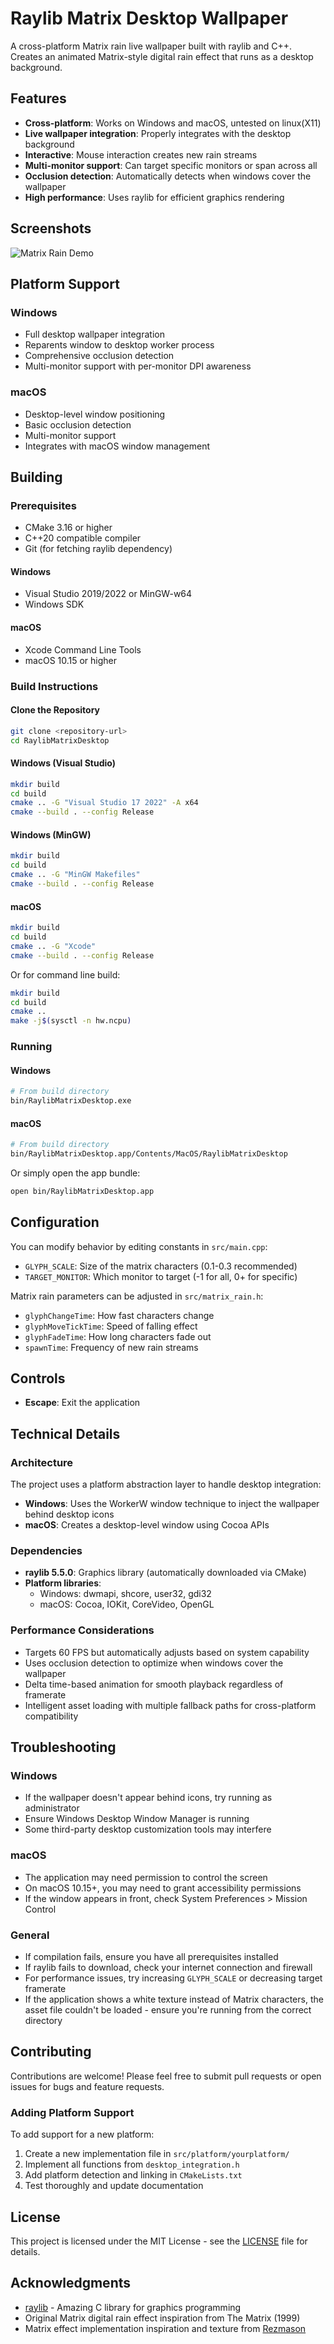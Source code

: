 # Raylib Matrix Desktop Wallpaper

A cross-platform Matrix rain live wallpaper built with raylib and C++. Creates an animated Matrix-style digital rain effect that runs as a desktop background.

## Features

- **Cross-platform**: Works on Windows and macOS, untested on linux(X11)
- **Live wallpaper integration**: Properly integrates with the desktop background
- **Interactive**: Mouse interaction creates new rain streams
- **Multi-monitor support**: Can target specific monitors or span across all
- **Occlusion detection**: Automatically detects when windows cover the wallpaper
- **High performance**: Uses raylib for efficient graphics rendering

## Screenshots

![Matrix Rain Demo](images/video.gif)

## Platform Support

### Windows
- Full desktop wallpaper integration
- Reparents window to desktop worker process
- Comprehensive occlusion detection
- Multi-monitor support with per-monitor DPI awareness

### macOS
- Desktop-level window positioning
- Basic occlusion detection
- Multi-monitor support
- Integrates with macOS window management

## Building

### Prerequisites

- CMake 3.16 or higher
- C++20 compatible compiler
- Git (for fetching raylib dependency)

#### Windows
- Visual Studio 2019/2022 or MinGW-w64
- Windows SDK

#### macOS
- Xcode Command Line Tools
- macOS 10.15 or higher

### Build Instructions

#### Clone the Repository
```bash
git clone <repository-url>
cd RaylibMatrixDesktop
```

#### Windows (Visual Studio)
```bash
mkdir build
cd build
cmake .. -G "Visual Studio 17 2022" -A x64
cmake --build . --config Release
```

#### Windows (MinGW)
```bash
mkdir build
cd build
cmake .. -G "MinGW Makefiles"
cmake --build . --config Release
```

#### macOS
```bash
mkdir build
cd build
cmake .. -G "Xcode"
cmake --build . --config Release
```

Or for command line build:
```bash
mkdir build
cd build
cmake ..
make -j$(sysctl -n hw.ncpu)
```

### Running

#### Windows
```bash
# From build directory
bin/RaylibMatrixDesktop.exe
```

#### macOS
```bash
# From build directory
bin/RaylibMatrixDesktop.app/Contents/MacOS/RaylibMatrixDesktop
```

Or simply open the app bundle:
```bash
open bin/RaylibMatrixDesktop.app
```

## Configuration

You can modify behavior by editing constants in `src/main.cpp`:

- `GLYPH_SCALE`: Size of the matrix characters (0.1-0.3 recommended)
- `TARGET_MONITOR`: Which monitor to target (-1 for all, 0+ for specific)

Matrix rain parameters can be adjusted in `src/matrix_rain.h`:

- `glyphChangeTime`: How fast characters change
- `glyphMoveTickTime`: Speed of falling effect
- `glyphFadeTime`: How long characters fade out
- `spawnTime`: Frequency of new rain streams

## Controls

- **Escape**: Exit the application

## Technical Details

### Architecture

The project uses a platform abstraction layer to handle desktop integration:

- **Windows**: Uses the WorkerW window technique to inject the wallpaper behind desktop icons
- **macOS**: Creates a desktop-level window using Cocoa APIs

### Dependencies

- **raylib 5.5.0**: Graphics library (automatically downloaded via CMake)
- **Platform libraries**:
  - Windows: dwmapi, shcore, user32, gdi32
  - macOS: Cocoa, IOKit, CoreVideo, OpenGL

### Performance Considerations

- Targets 60 FPS but automatically adjusts based on system capability
- Uses occlusion detection to optimize when windows cover the wallpaper
- Delta time-based animation for smooth playback regardless of framerate
- Intelligent asset loading with multiple fallback paths for cross-platform compatibility

## Troubleshooting

### Windows
- If the wallpaper doesn't appear behind icons, try running as administrator
- Ensure Windows Desktop Window Manager is running
- Some third-party desktop customization tools may interfere

### macOS
- The application may need permission to control the screen
- On macOS 10.15+, you may need to grant accessibility permissions
- If the window appears in front, check System Preferences > Mission Control

### General
- If compilation fails, ensure you have all prerequisites installed
- If raylib fails to download, check your internet connection and firewall
- For performance issues, try increasing `GLYPH_SCALE` or decreasing target framerate
- If the application shows a white texture instead of Matrix characters, the asset file couldn't be loaded - ensure you're running from the correct directory

## Contributing

Contributions are welcome! Please feel free to submit pull requests or open issues for bugs and feature requests.

### Adding Platform Support

To add support for a new platform:

1. Create a new implementation file in `src/platform/yourplatform/`
2. Implement all functions from `desktop_integration.h`
3. Add platform detection and linking in `CMakeLists.txt`
4. Test thoroughly and update documentation

## License

This project is licensed under the MIT License - see the [LICENSE](LICENSE) file for details.

## Acknowledgments

- [raylib](https://www.raylib.com/) - Amazing C library for graphics programming
- Original Matrix digital rain effect inspiration from The Matrix (1999)
- Matrix effect implementation inspiration and texture from [Rezmason](https://github.com/Rezmason/matrix)